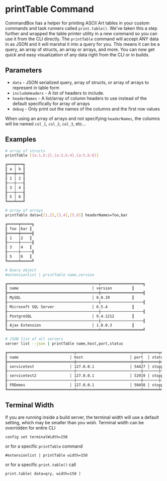 # printTable Command

CommandBox has a helper for printing ASCII Art tables in your custom commands and task runners called `print.table()`. We've taken this a step further and wrapped the table printer utility in a new command so you can use it from the CLI directly. The `printTable` command will accept ANY data in as JSON and it will marshal it into a query for you. This means it can be a query, an array of structs, an array or arrays, and more. You can now get quick and easy visualization of any data right from the CLI or in builds.

## Parameters

* `data` - JSON serialized query, array of structs, or array of arrays to represent in table form
* `includeHeaders` - A list of headers to include.&#x20;
* `headerNames` - A list/array of column headers to use instead of the default specifically for array of arrays
* `debug` - Only print out the names of the columns and the first row values

When using an array of arrays and not specifying `headerNames`, the columns will be named `col_1`, `col_2`, `col_3`, etc...

## Examples



```bash
# array of structs
printTable [{a:1,b:2},{a:3,b:4},{a:5,b:6}]

╔═══╤═══╗
║ a │ b ║
╠═══╪═══╣
║ 1 │ 2 ║
╟───┼───╢
║ 3 │ 4 ║
╟───┼───╢
║ 5 │ 6 ║
╚═══╧═══╝
```

```bash
# array of arrays
printTable data=[[1,2],[3,4],[5,6]] headerNames=foo,bar

╔═════╤═════╗
║ foo │bar ║
╠═════╪═════╣
║ 1   │2   ║
╟─────┼─────╢
║ 3   │4   ║
╟─────┼─────╢
║ 5   │6   ║
╚═════╧═════╝
```

```bash
# Query object
#extensionlist | printTable name,version

╔═════════════════════════════════════════╤═══════════════════╗
║ name                                 │ version         ║
╠═════════════════════════════════════════╪═══════════════════╣
║ MySQL                                │ 8.0.19          ║
╟─────────────────────────────────────────┼───────────────────╢
║ Microsoft SQL Server                 │ 6.5.4           ║
╟─────────────────────────────────────────┼───────────────────╢
║ PostgreSQL                           │ 9.4.1212        ║
╟─────────────────────────────────────────┼───────────────────╢
║ Ajax Extension                       │ 1.0.0.3         ║
╚═════════════════════════════════════════╧═══════════════════╝
```

```bash
# JSON list of all servers
server list --json | printTable name,host,port,status

╔══════════════════════════════╤═════════════════════════════╤═══════╤══════════╗
║ name                       │ host                     │ port  │ status  ║
╠══════════════════════════════╪═════════════════════════════╪═══════╪══════════╣
║ servicetest                │ 127.0.0.1                │ 54427 │ stopped ║
╟──────────────────────────────┼─────────────────────────────┼───────┼──────────╢
║ servicetest2               │ 127.0.0.1                │ 52919 │ stopped ║
╟──────────────────────────────┼─────────────────────────────┼───────┼──────────╢
║ FRDemos                    │ 127.0.0.1                │ 50458 │ stopped ║
╚══════════════════════════════╧═════════════════════════════╧═══════╧══════════╝
```

## Terminal Width

If you are running inside a build server, the terminal width will use a default setting, which may be smaller than you wish.  Terminal width can be overridden for entire CLI

```
config set terminalWidth=150
```

or for a specific `printTable` command

```
#extensionlist | printTable width=150
```

or for a specific `print.table()` call

```
print.table( data=qry, width=150 )
```
